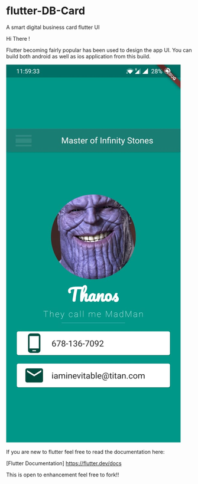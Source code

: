 # flutter-DB-Card
A smart digital business card flutter UI


Hi There !

Flutter becoming fairly popular has been used to design the app UI. You can build both android as well as ios application from this build.


![](images/AppUI.jpeg)


If you are new to flutter feel free to read the documentation here:

[Flutter Documentation] https://flutter.dev/docs

This is open to enhancement feel free to fork!!
